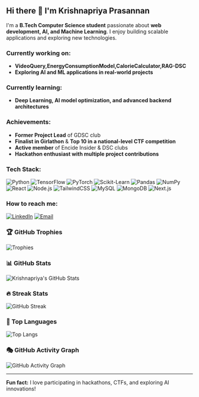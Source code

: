 ## Hi there 👋 I'm Krishnapriya Prasannan

I'm a **B.Tech Computer Science student** passionate about **web development, AI, and Machine Learning**. I enjoy building scalable applications and exploring new technologies.

###  Currently working on:
- **VideoQuery,EnergyConsumptionModel,CalorieCalculator,RAG-DSC**
- **Exploring AI and ML applications in real-world projects**

###  Currently learning:
- **Deep Learning, AI model optimization, and advanced backend architectures**

###  Achievements:
- **Former Project Lead** of GDSC club
- **Finalist in Girlathon** & **Top 10 in a national-level CTF competition**
- **Active member** of Encide Insider & DSC clubs
- **Hackathon enthusiast with multiple project contributions**

###  Tech Stack:
![Python](https://img.shields.io/badge/Python-3776AB?style=for-the-badge&logo=python&logoColor=white)
![TensorFlow](https://img.shields.io/badge/TensorFlow-FF6F00?style=for-the-badge&logo=tensorflow&logoColor=white)
![PyTorch](https://img.shields.io/badge/PyTorch-EE4C2C?style=for-the-badge&logo=pytorch&logoColor=white)
![Scikit-Learn](https://img.shields.io/badge/Scikit--Learn-F7931E?style=for-the-badge&logo=scikit-learn&logoColor=white)
![Pandas](https://img.shields.io/badge/Pandas-150458?style=for-the-badge&logo=pandas&logoColor=white)
![NumPy](https://img.shields.io/badge/NumPy-013243?style=for-the-badge&logo=numpy&logoColor=white)
![React](https://img.shields.io/badge/React-20232A?style=for-the-badge&logo=react&logoColor=61DAFB)
![Node.js](https://img.shields.io/badge/Node.js-43853D?style=for-the-badge&logo=node.js&logoColor=white)
![TailwindCSS](https://img.shields.io/badge/Tailwind_CSS-38B2AC?style=for-the-badge&logo=tailwind-css&logoColor=white)
![MySQL](https://img.shields.io/badge/MySQL-4479A1?style=for-the-badge&logo=mysql&logoColor=white)
![MongoDB](https://img.shields.io/badge/MongoDB-4EA94B?style=for-the-badge&logo=mongodb&logoColor=white)
![Next.js](https://img.shields.io/badge/Next.js-000000?style=for-the-badge&logo=next.js&logoColor=white)

###  How to reach me:
[![LinkedIn](https://img.shields.io/badge/LinkedIn-0A66C2?style=for-the-badge&logo=linkedin&logoColor=white)](https://linkedin.com/in/krishnapriya-prasannan)
[![Email](https://img.shields.io/badge/Email-D14836?style=for-the-badge&logo=gmail&logoColor=white)](mailto:krishnapriyaprasannan1@gmail.com)


### 🏆 GitHub Trophies
![Trophies](https://github-profile-trophy.vercel.app/?username=your-github-username&theme=radical&no-frame=true&margin-w=15)

### 📊 GitHub Stats
![Krishnapriya's GitHub Stats](https://github-readme-stats.vercel.app/api?username=your-github-username&show_icons=true&theme=radical)

### 🔥 Streak Stats
![GitHub Streak](https://github-readme-streak-stats.herokuapp.com/?user=your-github-username&theme=radical)

### 🚀 Top Languages
![Top Langs](https://github-readme-stats.vercel.app/api/top-langs/?username=your-github-username&layout=compact&theme=radical)

### 🎭 GitHub Activity Graph
![GitHub Activity Graph](https://github-readme-activity-graph.vercel.app/graph?username=your-github-username&theme=radical)

---


 **Fun fact:** I love participating in hackathons, CTFs, and exploring AI innovations! 
